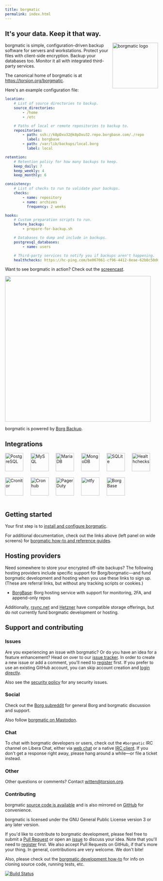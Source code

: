 ```yaml
---
title: borgmatic
permalink: index.html
---
```


## It's your data. Keep it that way.

<img src="docs/static/borgmatic.png" alt="borgmatic logo" width="150px" style="float: right; padding-left: 1em;">

borgmatic is simple, configuration-driven backup software for servers and
workstations. Protect your files with client-side encryption. Backup your
databases too. Monitor it all with integrated third-party services.

The canonical home of borgmatic is at <a href="https://torsion.org/borgmatic">https://torsion.org/borgmatic</a>.

Here's an example configuration file:

```yaml
location:
    # List of source directories to backup.
    source_directories:
        - /home
        - /etc

    # Paths of local or remote repositories to backup to.
    repositories:
        - path: ssh://k8pDxu32@k8pDxu32.repo.borgbase.com/./repo
          label: borgbase
        - path: /var/lib/backups/local.borg
          label: local

retention:
    # Retention policy for how many backups to keep.
    keep_daily: 7
    keep_weekly: 4
    keep_monthly: 6

consistency:
    # List of checks to run to validate your backups.
    checks:
        - name: repository
        - name: archives
          frequency: 2 weeks

hooks:
    # Custom preparation scripts to run.
    before_backup:
        - prepare-for-backup.sh

    # Databases to dump and include in backups.
    postgresql_databases:
        - name: users

    # Third-party services to notify you if backups aren't happening.
    healthchecks: https://hc-ping.com/be067061-cf96-4412-8eae-62b0c50d6a8c
```

Want to see borgmatic in action? Check out the <a
href="https://asciinema.org/a/203761?autoplay=1" target="_blank">screencast</a>.

<a href="https://asciinema.org/a/203761?autoplay=1" target="_blank"><img src="https://asciinema.org/a/203761.png" width="480"></a>

borgmatic is powered by [Borg Backup](https://www.borgbackup.org/).

## Integrations

<a href="https://www.postgresql.org/"><img src="docs/static/postgresql.png" alt="PostgreSQL" height="60px" style="margin-bottom:20px;"></a>&nbsp;&nbsp;&nbsp;&nbsp;&nbsp;
<a href="https://www.mysql.com/"><img src="docs/static/mysql.png" alt="MySQL" height="60px" style="margin-bottom:20px;"></a>&nbsp;&nbsp;&nbsp;&nbsp;&nbsp;
<a href="https://mariadb.com/"><img src="docs/static/mariadb.png" alt="MariaDB" height="60px" style="margin-bottom:20px;"></a>&nbsp;&nbsp;&nbsp;&nbsp;&nbsp;
<a href="https://www.mongodb.com/"><img src="docs/static/mongodb.png" alt="MongoDB" height="60px" style="margin-bottom:20px;"></a>&nbsp;&nbsp;&nbsp;&nbsp;&nbsp;
<a href="https://sqlite.org/"><img src="docs/static/sqlite.png" alt="SQLite" height="60px" style="margin-bottom:20px;"></a>&nbsp;&nbsp;&nbsp;&nbsp;&nbsp;
<a href="https://healthchecks.io/"><img src="docs/static/healthchecks.png" alt="Healthchecks" height="60px" style="margin-bottom:20px;"></a>&nbsp;&nbsp;&nbsp;&nbsp;&nbsp;
<a href="https://cronitor.io/"><img src="docs/static/cronitor.png" alt="Cronitor" height="60px" style="margin-bottom:20px;"></a>&nbsp;&nbsp;&nbsp;&nbsp;&nbsp;
<a href="https://cronhub.io/"><img src="docs/static/cronhub.png" alt="Cronhub" height="60px" style="margin-bottom:20px;"></a>&nbsp;&nbsp;&nbsp;&nbsp;&nbsp;
<a href="https://www.pagerduty.com/"><img src="docs/static/pagerduty.png" alt="PagerDuty" height="60px" style="margin-bottom:20px;"></a>&nbsp;&nbsp;&nbsp;&nbsp;&nbsp;
<a href="https://ntfy.sh/"><img src="docs/static/ntfy.png" alt="ntfy" height="60px" style="margin-bottom:20px;"></a>&nbsp;&nbsp;&nbsp;&nbsp;&nbsp;
<a href="https://www.borgbase.com/?utm_source=borgmatic"><img src="docs/static/borgbase.png" alt="BorgBase" height="60px" style="margin-bottom:20px;"></a>&nbsp;&nbsp;&nbsp;&nbsp;&nbsp;


## Getting started

Your first step is to [install and configure
borgmatic](https://torsion.org/borgmatic/docs/how-to/set-up-backups/).

For additional documentation, check out the links above (left panel on wide screens)
for <a href="https://torsion.org/borgmatic/#documentation">borgmatic how-to and
reference guides</a>.


## Hosting providers

Need somewhere to store your encrypted off-site backups? The following hosting
providers include specific support for Borg/borgmatic—and fund borgmatic
development and hosting when you use these links to sign up. (These are
referral links, but without any tracking scripts or cookies.)

<ul>
 <li class="referral"><a href="https://www.borgbase.com/?utm_source=borgmatic">BorgBase</a>: Borg hosting service with support for monitoring, 2FA, and append-only repos</li>
</ul>

Additionally, [rsync.net](https://www.rsync.net/products/borg.html) and
[Hetzner](https://www.hetzner.com/storage/storage-box) have compatible storage
offerings, but do not currently fund borgmatic development or hosting.

## Support and contributing

### Issues

Are you experiencing an issue with borgmatic? Or do you have an idea for a
feature enhancement? Head on over to our [issue
tracker](https://projects.torsion.org/borgmatic-collective/borgmatic/issues).
In order to create a new issue or add a comment, you'll need to
[register](https://projects.torsion.org/user/sign_up?invite_code=borgmatic)
first. If you prefer to use an existing GitHub account, you can skip account
creation and [login directly](https://projects.torsion.org/user/login).

Also see the [security
policy](https://torsion.org/borgmatic/docs/security-policy/) for any security
issues.


### Social

Check out the [Borg subreddit](https://www.reddit.com/r/BorgBackup/) for
general Borg and borgmatic discussion and support.

Also follow [borgmatic on Mastodon](https://fosstodon.org/@borgmatic).


### Chat

To chat with borgmatic developers or users, check out the `#borgmatic`
IRC channel on Libera Chat, either via <a
href="https://web.libera.chat/#borgmatic">web chat</a> or a native <a
href="ircs://irc.libera.chat:6697">IRC client</a>. If you don't get a response
right away, please hang around a while—or file a ticket instead.


### Other

Other questions or comments? Contact
[witten@torsion.org](mailto:witten@torsion.org).


### Contributing

borgmatic [source code is
available](https://projects.torsion.org/borgmatic-collective/borgmatic) and is also mirrored
on [GitHub](https://github.com/borgmatic-collective/borgmatic) for convenience.

borgmatic is licensed under the GNU General Public License version 3 or any
later version.

If you'd like to contribute to borgmatic development, please feel free to
submit a [Pull
Request](https://projects.torsion.org/borgmatic-collective/borgmatic/pulls) or
open an
[issue](https://projects.torsion.org/borgmatic-collective/borgmatic/issues) to
discuss your idea. Note that you'll need to
[register](https://projects.torsion.org/user/sign_up?invite_code=borgmatic)
first. We also accept Pull Requests on GitHub, if that's more your thing. In
general, contributions are very welcome. We don't bite!

Also, please check out the [borgmatic development
how-to](https://torsion.org/borgmatic/docs/how-to/develop-on-borgmatic/) for
info on cloning source code, running tests, etc.

<a href="https://build.torsion.org/borgmatic-collective/borgmatic" alt="build status">![Build Status](https://build.torsion.org/api/badges/borgmatic-collective/borgmatic/status.svg?ref=refs/heads/master)</a>


